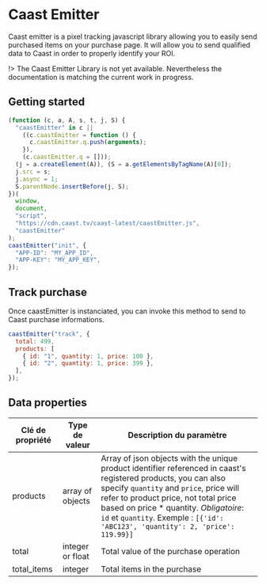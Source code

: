 # Caast Emitter

Caast emitter is a pixel tracking javascript library allowing you to easily send purchased items on your purchase page. It will allow you to send qualified data to Caast in order to properly identify your ROI.

!> The Caast Emitter Library is not yet available. Nevertheless the documentation is matching the current work in progress.

## Getting started

```javascript
(function (c, a, A, s, t, j, S) {
  "caastEmitter" in c ||
    ((c.caastEmitter = function () {
      c.caastEmitter.q.push(arguments);
    }),
    (c.caastEmitter.q = []));
  (j = a.createElement(A)), (S = a.getElementsByTagName(A)[0]);
  j.src = s;
  j.async = 1;
  S.parentNode.insertBefore(j, S);
})(
  window,
  document,
  "script",
  "https://cdn.caast.tv/caast-latest/caastEmitter.js",
  "caastEmitter"
);
caastEmitter("init", {
  "APP-ID": "MY_APP_ID",
  "APP-KEY": "MY_APP_KEY",
});
```

## Track purchase

Once caastEmitter is instanciated, you can invoke this method to send to Caast purchase informations.

```javascript
caastEmitter("track", {
  total: 499,
  products: [
    { id: "1", quantity: 1, price: 100 },
    { id: "2", quantity: 1, price: 399 },
  ],
});
```

## Data properties

| Clé de propriété | Type de valeur   | Description du paramètre                                                                                                                                                                                                                                                                                                          |
| ---------------- | ---------------- | --------------------------------------------------------------------------------------------------------------------------------------------------------------------------------------------------------------------------------------------------------------------------------------------------------------------------------- |
| products         | array of objects | Array of json objects with the unique product identifier referenced in caast's registered products, you can also specify `quantity` and `price`, price will refer to product price, not total price based on price \* quantity. _Obligatoire_: `id` et `quantity`. Exemple : `[{'id': 'ABC123', 'quantity': 2, 'price': 119.99}]` |
| total            | integer or float | Total value of the purchase operation                                                                                                                                                                                                                                                                                             |
| total_items      | integer          | Total items in the purchase                                                                                                                                                                                                                                                                                                       |
